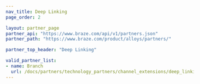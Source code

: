 ```yaml
---
nav_title: Deep Linking
page_order: 2

layout: partner_page
partner_api: "https://www.braze.com/api/v1/partners.json"
partner_path: "https://www.braze.com/product/alloys/partners/"

partner_top_header: "Deep Linking"

valid_partner_list:
- name: Branch
  url: /docs/partners/technology_partners/channel_extensions/deep_linking/branch_for_deeplinking/
---
```

